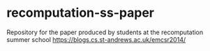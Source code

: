 recomputation-ss-paper
======================

Repository for the paper produced by students at the recomputation summer school https://blogs.cs.st-andrews.ac.uk/emcsr2014/
